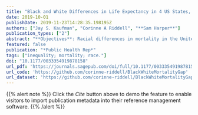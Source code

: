 ```yaml
---
title: "Black and White Differences in Life Expectancy in 4 US States, 1969-2013"
date: 2019-10-01
publishDate: 2019-11-23T14:28:35.198195Z
authors: ["Jay S. Kaufman", "Corinne A Riddell", "**Sam Harper**"]
publication_types: ["2"]
abstract: "**Objectives**: Racial differences in mortality in the United States have narrowed and vary by time and place. The objectives of our study were to (1) examine the gap in life expectancy between white and black persons (hereinafter, racial gap in life expectancy) in 4 states (California, Georgia, Illinois, and New York) and (2) estimate trends in the contribution of major causes of death (CODs) to the racial gap in life expectancy by age group. **Methods**: We extracted data on the number of deaths and population sizes for 1969-2013 by state, sex, race, age group, and 6 major CODs. We used a Bayesian time-series model to smooth and impute mortality rates and decomposition methods to estimate trends in sex- and age-specific contributions of CODs to the racial gap in life expectancy. **Results**: The racial gap in life expectancy at birth decreased in all 4 states, especially among men in New York (from 8.8 to 1.1 years) and women in Georgia (from 8.0 to 1.7 years). Although few deaths occurred among persons aged 1-39, racial differences in mortality at these ages (mostly from injuries and infant mortality) contributed to the racial gap in life expectancy, especially among men in California (1.0 year of the 4.3-year difference in 2013) and Illinois (1.9 years of the 6.7-year difference in 2013). Cardiovascular deaths contributed most to the racial gap in life expectancy for adults aged 40-64, but contributions decreased among women aged 40-64, especially in Georgia (from 2.8 to 0.5 years). The contribution of cancer deaths to inequality increased in California and Illinois, whereas New York had the greatest reductions in inequality attributable to cancer deaths (from 0.6 to 0.2 years among men and from 0.2 to 0 years among women). **Conclusions**: Future research should identify policy innovations and economic changes at the state level to better understand New York's success, which may help other states emulate its performance."
featured: false
publication: "*Public Health Rep*"
tags: ["inequality; mortality; race."]
doi: "10.1177/0033354919878158"
url_pdf: 'https://journals.sagepub.com/doi/full/10.1177/0033354919878158'
url_code: 'https://github.com/corinne-riddell/BlackWhiteMortalityGap'
url_dataset: 'https://github.com/corinne-riddell/BlackWhiteMortalityGap'
---
```


{{% alert note %}}
Click the *Cite* button above to demo the feature to enable visitors to import publication metadata into their reference management software.
{{% /alert %}}
